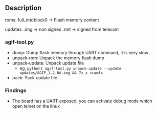 ## Description 
roms:
    full_mtdblock0 -> Flash memory content

updates:
    .img -> non signed
    .rmt -> signed from telecom

### agif-tool.py
- dump: Dump flash memory through UART command, it is very slow
- unpack-rom: Unpack the memory flash dump 
- unpack-update: Unpack update file
  - eg. `python3 agif-tool.py unpack-update --update updates/AGIF_1.2.0d.img && 7z x cramfs`
- pack: Pack update file

### Findings
- The board has a UART exposed, you can activate debug mode which open telnet on the linux